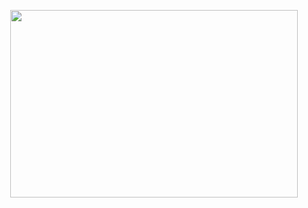 <p align="center">
  <img width="460" height="300" src="https://spotify-github-profile.kittinanx.com/api/view?uid=espawxsbjn7fg4tahcsq6abpv&cover_image=true&theme=default&show_offline=true&background_color=7650af&interchange=false&bar_color=d25698)](https://spotify-github-profile.kittinanx.com/api/view?uid=espawxsbjn7fg4tahcsq6abpv&redirect=true">
</p>
